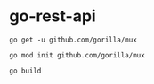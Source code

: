 # go-rest-api

```
go get -u github.com/gorilla/mux
```

```
go mod init github.com/gorilla/mux
```

```
go build
```
